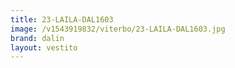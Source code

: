 ```yaml
---
title: 23-LAILA-DAL1603
image: /v1543919832/viterbo/23-LAILA-DAL1603.jpg
brand: dalin
layout: vestito
---
```

